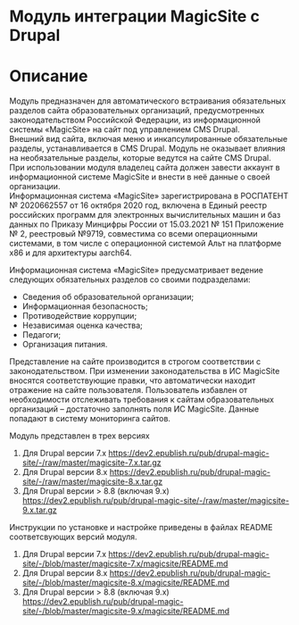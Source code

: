 Модуль интеграции MagicSite c Drupal
========================================

# Описание
Модуль предназначен для автоматического встраивания обязательных разделов сайта образовательных организаций, предусмотренных законодательством Российской Федерации, из информационной системы «MagicSite» на сайт под управлением CMS Drupal.  
Внешний вид сайта, включая меню и инкапсулированные обязательные разделы, устанавливается в CMS Drupal. Модуль не оказывает влияния на необязательные разделы, которые ведутся на сайте CMS Drupal.  
При использовании модуля владелец сайта должен завести аккаунт в информационной системе MagicSite и внести в неё данные о своей организации.  
Информационная система «MagicSite» зарегистрирована в РОСПАТЕНТ № 2020662557 от 16 октября 2020 год, включена в Единый реестр российских программ для электронных вычислительных машин и баз данных по Приказу Минцифры России от 15.03.2021 № 151 Приложение № 2, реестровый №9719, совместима со всеми операционными системами, в том числе с операционной системой Альт на платформе х86 и для архитектуры aarch64.  

Информационная система «MagicSite» предусматривает ведение следующих обязательных разделов со своими подразделами:
 * Сведения об образовательной организации;
 * Информационная безопасность;
 * Противодействие коррупции;
 * Независимая оценка качества;
 * Педагоги;
 * Организация питания.

Представление на сайте производится в строгом соответствии с законодательством. При изменении законодательства в ИС MagicSite вносятся соответствующие правки, что автоматически находит отражение на сайте пользователя. Пользователь избавлен от необходимости отслеживать требования к сайтам образовательных организаций – достаточно заполнять поля ИС MagicSite. Данные попадают в систему мониторинга сайтов.

Модуль представлен в трех версиях
1. Для Drupal версии 7.х https://dev2.epublish.ru/pub/drupal-magic-site/-/raw/master/magicsite-7.x.tar.gz
2. Для Drupal версии 8.х https://dev2.epublish.ru/pub/drupal-magic-site/-/raw/master/magicsite-8.x.tar.gz
3. Для Drupal версии > 8.8 (включая 9.x) https://dev2.epublish.ru/pub/drupal-magic-site/-/raw/master/magicsite-9.x.tar.gz

Инструкции по установке и настройке приведены в файлах README соответсвующих версий модуля.
1. Для Drupal версии 7.х https://dev2.epublish.ru/pub/drupal-magic-site/-/blob/master/magicsite-7.x/magicsite/README.md
2. Для Drupal версии 8.х https://dev2.epublish.ru/pub/drupal-magic-site/-/blob/master/magicsite-8.x/magicsite/README.md
3. Для Drupal версии > 8.8 (включая 9.x) https://dev2.epublish.ru/pub/drupal-magic-site/-/blob/master/magicsite-9.x/magicsite/README.md
